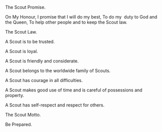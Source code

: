 The Scout Promise.




On My Honour, I promise that I will do my best, To do my  duty to God and the Queen, To help other people and to keep the Scout law.




The Scout Law.




A Scout is to be trusted.




A Scout is loyal.




A Scout is friendly and considerate.




A Scout belongs to the worldwide family of Scouts.




A Scout has courage in all difficulties.




A Scout makes good use of time and is careful of possessions and property.




A Scout has self-respect and respect for others.




The Scout Motto.




Be Prepared.